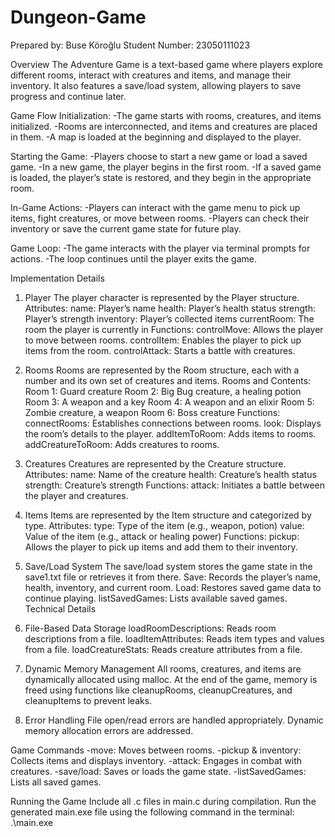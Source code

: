 # Dungeon-Game

Prepared by: Buse Köroğlu
Student Number: 23050111023

Overview
The Adventure Game is a text-based game where players explore different rooms, interact with creatures and items, and manage their inventory. It also features a save/load system, allowing players to save progress and continue later.

Game Flow
Initialization:
-The game starts with rooms, creatures, and items initialized.
-Rooms are interconnected, and items and creatures are placed in them.
-A map is loaded at the beginning and displayed to the player.

Starting the Game:
-Players choose to start a new game or load a saved game.
-In a new game, the player begins in the first room.
-If a saved game is loaded, the player’s state is restored, and they begin in the appropriate room.

In-Game Actions:
-Players can interact with the game menu to pick up items, fight creatures, or move between rooms.
-Players can check their inventory or save the current game state for future play.

Game Loop:
-The game interacts with the player via terminal prompts for actions.
-The loop continues until the player exits the game.

Implementation Details

1. Player
The player character is represented by the Player structure.
Attributes:
name: Player’s name
health: Player’s health status
strength: Player’s strength
inventory: Player’s collected items
currentRoom: The room the player is currently in
Functions:
controlMove: Allows the player to move between rooms.
controlItem: Enables the player to pick up items from the room.
controlAttack: Starts a battle with creatures.

2. Rooms
Rooms are represented by the Room structure, each with a number and its own set of creatures and items.
Rooms and Contents:
Room 1: Guard creature
Room 2: Big Bug creature, a healing potion
Room 3: A weapon and a key
Room 4: A weapon and an elixir
Room 5: Zombie creature, a weapon
Room 6: Boss creature
Functions:
connectRooms: Establishes connections between rooms.
look: Displays the room’s details to the player.
addItemToRoom: Adds items to rooms.
addCreatureToRoom: Adds creatures to rooms.

3. Creatures
Creatures are represented by the Creature structure.
Attributes:
name: Name of the creature
health: Creature’s health status
strength: Creature’s strength
Functions:
attack: Initiates a battle between the player and creatures.

4. Items
Items are represented by the Item structure and categorized by type.
Attributes:
type: Type of the item (e.g., weapon, potion)
value: Value of the item (e.g., attack or healing power)
Functions:
pickup: Allows the player to pick up items and add them to their inventory.

5. Save/Load System
The save/load system stores the game state in the save1.txt file or retrieves it from there.
Save: Records the player’s name, health, inventory, and current room.
Load: Restores saved game data to continue playing.
listSavedGames: Lists available saved games.
Technical Details

1. File-Based Data Storage
loadRoomDescriptions: Reads room descriptions from a file.
loadItemAttributes: Reads item types and values from a file.
loadCreatureStats: Reads creature attributes from a file.

3. Dynamic Memory Management
All rooms, creatures, and items are dynamically allocated using malloc.
At the end of the game, memory is freed using functions like cleanupRooms, cleanupCreatures, and cleanupItems to prevent leaks.

4. Error Handling
File open/read errors are handled appropriately.
Dynamic memory allocation errors are addressed.


Game Commands
-move: Moves between rooms.
-pickup & inventory: Collects items and displays inventory.
-attack: Engages in combat with creatures.
-save/load: Saves or loads the game state.
-listSavedGames: Lists all saved games.


Running the Game
Include all .c files in main.c during compilation. Run the generated main.exe file using the following command in the terminal:
.\main.exe
